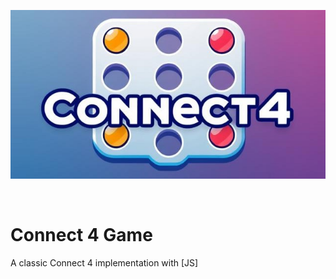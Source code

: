 <p align="center"><img src="./connect4.jpeg"/></p>
<!-- https://github.com/Kamide/connect-n?tab=readme-ov-file , ok :( -->

<br>

# Connect 4 Game
A classic Connect 4 implementation with [JS]
